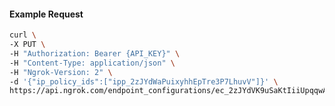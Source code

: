 <!-- Code generated for API Clients. DO NOT EDIT. -->

#### Example Request

```bash
curl \
-X PUT \
-H "Authorization: Bearer {API_KEY}" \
-H "Content-Type: application/json" \
-H "Ngrok-Version: 2" \
-d '{"ip_policy_ids":["ipp_2zJYdWaPuixyhhEpTre3P7LhuvV"]}' \
https://api.ngrok.com/endpoint_configurations/ec_2zJYdVK9uSaKtIiiUpqqwACAczL/ip_policy
```
